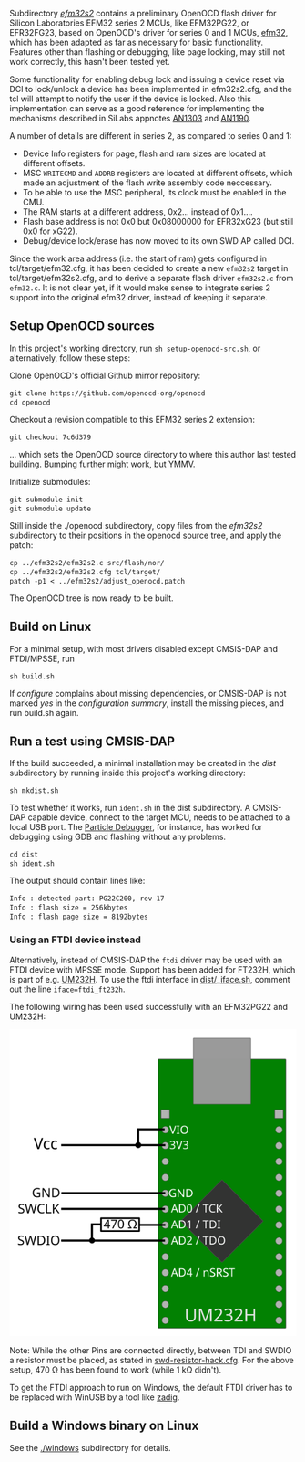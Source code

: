 Subdirectory _[efm32s2]_ contains a preliminary OpenOCD flash driver for Silicon Laboratories EFM32 series 2 MCUs, like EFM32PG22,
or EFR32FG23, based on OpenOCD's driver for series 0 and 1 MCUs, [efm32][efm32c],
which has been adapted as far as necessary for basic functionality.
Features other than flashing or debugging, like page locking,
may still not work correctly, this hasn't been tested yet.

Some functionality for enabling debug lock and issuing a device reset via DCI to lock/unlock a device
has been implemented in efm32s2.cfg, and the tcl will attempt to notify the user if the device is locked.
Also this implementation can serve as a good reference for implementing the mechanisms described in SiLabs
appnotes [AN1303] and [AN1190].

[efm32s2]: ./efm32s2
[efm32c]: https://github.com/openocd-org/openocd/blob/1c22c5a82b248b7209fdc904e733b9fa29307c48/src/flash/nor/efm32.c
[AN1190]: https://www.silabs.com/documents/public/application-notes/an1190-efr32-secure-debug.pdf
[AN1303]: https://www.silabs.com/documents/public/application-notes/an1303-efr32-dci-swd-programming.pdf

A number of details are different in series 2, as compared to series 0 and 1:

-	Device Info registers for page, flash and ram sizes are located at different offsets.
-	MSC `WRITECMD` and `ADDRB` registers are located at different offsets,
	which made an adjustment of the flash write assembly code neccessary.
-	To be able to use the MSC peripheral, its clock must be enabled in the CMU.
-	The RAM starts at a different address, 0x2... instead of 0x1....
-	Flash base address is not 0x0 but 0x08000000 for EFR32xG23 (but still 0x0 for xG22).
-	Debug/device lock/erase has now moved to its own SWD AP called DCI.

Since the work area address (i.e. the start of ram) gets configured in tcl/target/efm32.cfg,
it has been decided to create a new `efm32s2` target in tcl/target/efm32s2.cfg,
and to derive a separate flash driver `efm32s2.c` from `efm32.c`.
It is not clear yet, if it would make sense to integrate series 2 support into the original efm32 driver,
instead of keeping it separate.

[EFM32PG22]: https://www.silabs.com/mcu/32-bit/efm32pg22-series-2


## Setup OpenOCD sources

In this project's working directory, run `sh setup-openocd-src.sh`,
or alternatively, follow these steps:

Clone OpenOCD's official Github mirror repository:

	git clone https://github.com/openocd-org/openocd
	cd openocd

Checkout a revision compatible to this EFM32 series 2 extension:

	git checkout 7c6d379

... which sets the OpenOCD source directory to where this author last tested building. Bumping further might work, but YMMV.

Initialize submodules:

	git submodule init
	git submodule update

Still inside the ./openocd subdirectory,
copy files from the _efm32s2_ subdirectory to their positions in the openocd source tree,
and apply the patch:

	cp ../efm32s2/efm32s2.c src/flash/nor/
	cp ../efm32s2/efm32s2.cfg tcl/target/
	patch -p1 < ../efm32s2/adjust_openocd.patch

The OpenOCD tree is now ready to be built.


## Build on Linux

For a minimal setup, with most drivers disabled except CMSIS-DAP and FTDI/MPSSE,
run

	sh build.sh

If _configure_ complains about missing dependencies,
or CMSIS-DAP is not marked _yes_ in the _configuration summary_,
install the missing pieces, and run build.sh again.


## Run a test using CMSIS-DAP

If the build succeeded,
a minimal installation may be created in the _dist_ subdirectory
by running inside this project's working directory:

	sh mkdist.sh

To test whether it works, run `ident.sh` in the dist subdirectory.
A CMSIS-DAP capable device,
connect to the target MCU,
needs to be attached to a local USB port.
The [Particle Debugger], for instance,
has worked for debugging using GDB
and flashing without any problems.

	cd dist
	sh ident.sh

The output should contain lines like:

	Info : detected part: PG22C200, rev 17
	Info : flash size = 256kbytes
	Info : flash page size = 8192bytes

[Particle Debugger]: https://docs.particle.io/datasheets/accessories/debugger/


### Using an FTDI device instead

Alternatively, instead of CMSIS-DAP the `ftdi` driver may be used with an FTDI device with MPSSE mode.
Support has been added for FT232H,
which is part of e.g. [UM232H].
To use the ftdi interface in [dist/_iface.sh],
comment out the line `iface=ftdi_ft232h`.

The following wiring has been used successfully with an EFM32PG22 and UM232H:

![](um232h.svg)

Note: While the other Pins are connected directly,
between TDI and SWDIO a resistor must be placed,
as stated in [swd-resistor-hack.cfg].
For the above setup, 470 Ω has been found to work (while 1 kΩ didn't).

To get the FTDI approach to run on Windows,
the default FTDI driver has to be replaced with WinUSB by a tool like [zadig].

[UM232H]: https://ftdichip.com/wp-content/uploads/2020/07/DS_UM232H.pdf#page=10
[dist/_iface.sh]: dist/_iface.sh
[swd-resistor-hack.cfg]: https://github.com/openocd-org/openocd/tree/master/tcl/interface/ftdi/swd-resistor-hack.cfg 
[zadig]: https://github.com/pbatard/libwdi/releases

## Build a Windows binary on Linux

See the [./windows](./windows) subdirectory for details.
